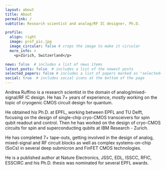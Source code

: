 ```yaml
---
layout: about
title: About
permalink: /
subtitle: Research scientist and analog/RF IC designer, Ph.D.

profile:
  align: right
  image: prof_pic.jpg
  image_circular: false # crops the image to make it circular
  more_info: >
    <p>Zürich, Switzerland</p>

news: false  # includes a list of news items
latest_posts: false  # includes a list of the newest posts
selected_papers: false # includes a list of papers marked as "selected={true}"
social: true  # includes social icons at the bottom of the page
---
```


Andrea Ruffino is a research scientist in the domain of analog/mixed-signal/RF IC design. He has 7+ years of experience, mostly working on the topic of cryogenic CMOS circuit design for quantum.

He obtained his Ph.D. at EPFL, working between EPFL and TU Delft, focusing on the design of single-chip cryo-CMOS transceivers for spin qubit readout and control.
Then he has worked on the design of cryo-CMOS circuits for spin and superconducting qubits at IBM Research - Zurich.

He has completed 7+ tape-outs, getting involved in the design of analog, mixed-signal and RF circuit blocks as well as complex systems-on-chip (SoCs) in several deep submicron and FinFET CMOS technologies.

He is a published author at Nature Electronics, JSSC, EDL, ISSCC, RFIC, ESSCIRC and his Ph.D. thesis was nominated for several EPFL awards.
